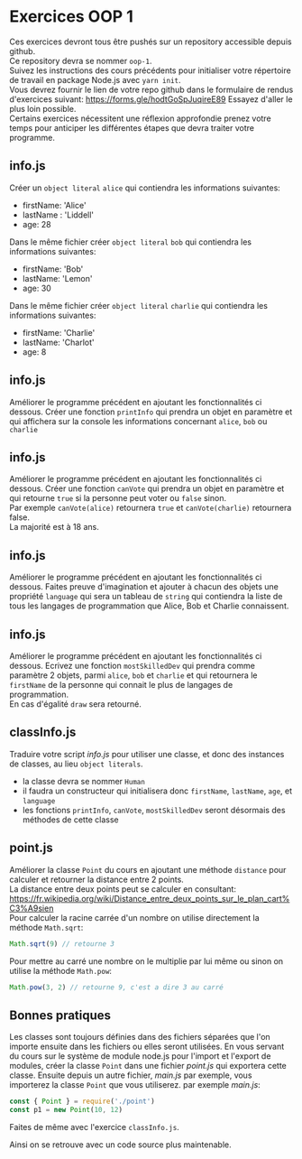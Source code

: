 # Exercices OOP 1

Ces exercices devront tous être pushés sur un repository accessible depuis github.  
Ce repository devra se nommer `oop-1`.  
Suivez les instructions des cours précédents pour initialiser votre répertoire de travail en package Node.js avec `yarn init`.  
Vous devrez fournir le lien de votre repo github dans le formulaire de rendus d'exercices suivant: https://forms.gle/hodtGoSpJuqireE89
Essayez d'aller le plus loin possible.  
Certains exercices nécessitent une réflexion approfondie prenez votre temps pour anticiper les différentes étapes que devra traiter votre programme.

## info.js

Créer un `object literal` `alice` qui contiendra les informations suivantes:

- firstName: 'Alice'
- lastName : 'Liddell'
- age: 28

Dans le même fichier créer `object literal` `bob` qui contiendra les informations suivantes:

- firstName: 'Bob'
- lastName: 'Lemon'
- age: 30

Dans le même fichier créer `object literal` `charlie` qui contiendra les informations suivantes:

- firstName: 'Charlie'
- lastName: 'Charlot'
- age: 8

## info.js

Améliorer le programme précédent en ajoutant les fonctionnalités ci dessous.
Créer une fonction `printInfo` qui prendra un objet en paramètre et qui affichera sur la console les informations concernant `alice`, `bob` ou `charlie`

## info.js

Améliorer le programme précédent en ajoutant les fonctionnalités ci dessous.
Créer une fonction `canVote` qui prendra un objet en paramètre et qui retourne `true` si la personne peut voter ou `false` sinon.  
Par exemple `canVote(alice)` retournera `true` et `canVote(charlie)` retournera false.  
La majorité est à 18 ans.

## info.js

Améliorer le programme précédent en ajoutant les fonctionnalités ci dessous.
Faites preuve d'imagination et ajouter à chacun des objets une propriété `language` qui sera un tableau de `string` qui contiendra la liste de tous les langages de programmation que Alice, Bob et Charlie connaissent.

## info.js

Améliorer le programme précédent en ajoutant les fonctionnalités ci dessous.
Ecrivez une fonction `mostSkilledDev` qui prendra comme paramètre 2 objets, parmi `alice`, `bob` et `charlie` et qui retournera le `firstName` de la personne qui connait le plus de langages de programmation.  
En cas d'égalité `draw` sera retourné.

## classInfo.js

Traduire votre script _info.js_ pour utiliser une classe, et donc des instances de classes, au lieu `object literals`.

- la classe devra se nommer `Human`
- il faudra un constructeur qui initialisera donc `firstName`, `lastName`, `age`, et `language`
- les fonctions `printInfo`, `canVote`, `mostSkilledDev` seront désormais des méthodes de cette classe

## point.js

Améliorer la classe `Point` du cours en ajoutant une méthode `distance` pour calculer et retourner la distance entre 2 points.  
La distance entre deux points peut se calculer en consultant: https://fr.wikipedia.org/wiki/Distance_entre_deux_points_sur_le_plan_cart%C3%A9sien  
Pour calculer la racine carrée d'un nombre on utilise directement la méthode `Math.sqrt`:

```js
Math.sqrt(9) // retourne 3
```

Pour mettre au carré une nombre on le multiplie par lui même ou sinon on utilise la méthode `Math.pow`:

```js
Math.pow(3, 2) // retourne 9, c'est a dire 3 au carré
```

## Bonnes pratiques

Les classes sont toujours définies dans des fichiers séparées que l'on importe ensuite dans les fichiers ou elles seront utilisées.
En vous servant du cours sur le système de module node.js pour l'import et l'export de modules, créer la classe `Point` dans une fichier _point.js_ qui exportera cette classe.
Ensuite depuis un autre fichier, _main.js_ par exemple, vous importerez la classe `Point` que vous utiliserez.
par exemple _main.js_:

```js
const { Point } = require('./point')
const p1 = new Point(10, 12)
```

Faites de même avec l'exercice `classInfo.js`.

Ainsi on se retrouve avec un code source plus maintenable.
